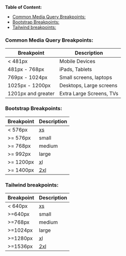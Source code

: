 **Table of Content:**
- [Common Media Query Breakpoints:](#common-media-query-breakpoints)
- [Bootstrap Breakpoints:](#bootstrap-breakpoints)
- [Tailwind breakpoints:](#tailwind-breakpoints)

### Common Media Query Breakpoints:
| Breakpoint | Description |
| ---------- | ----------- |
| < 481px | Mobile Devices |
| 481px - 768px | iPads, Tablets |
| 769px - 1024px | Small screens, laptops |
| 1025px - 1200px | Desktops, Large screens |
| 1201px and greater | Extra Large Screens, TVs |

### Bootstrap Breakpoints:
| Breakpoint | Description |
| ---------- | ----------- |
| < 576px | <abbr title="Extra Small">xs</abbr> |
| >= 576px | small |
| >= 768px | medium |
| >= 992px | large |
| >= 1200px | <abbr title="Extra Large">xl</abbr> |
| >= 1400px | <abbr title="double Extra Large">2xl</abbr> |

### Tailwind breakpoints:
| Breakpoint | Description |
| -------- | ---------- |
| < 640px | <abbr title="Extra Small">xs</abbr> |
| >=640px | small |
| >=768px | medium |
| >=1024px | large |
| >=1280px | <abbr title="Extra Large">xl</abbr> |
| >=1536px | <abbr title="double Extra Large">2xl</abbr> |